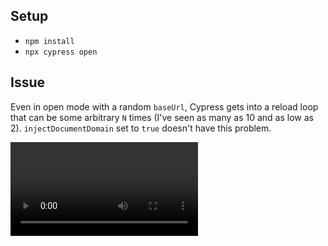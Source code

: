 ## Setup

* `npm install`
* `npx cypress open`

## Issue

Even in open mode with a random `baseUrl`, Cypress gets into a reload loop that can be some arbitrary `N` times (I've seen as many as 10 and as low as 2). `injectDocumentDomain` set to `true` doesn't have this problem.

![](./reload-issue.mp4)